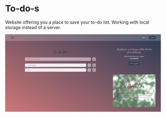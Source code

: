# To-do-s
Website offering you a place to save your to-do list. Working with local storage instead of a server.

![preview image](<https://github.com/DoroteaGrdan/To-Do-s/blob/main/readMeIMG.png>)
